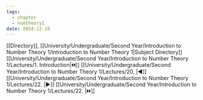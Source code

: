 ```yaml
---
tags:
  - chapter
  - numtheory1
date: 2024-12-10
---
```

[[Directory]], [[University/Undergraduate/Second Year/Introduction to Number Theory 1/Introduction to Number Theory 1|Subject Directory]]
[[University/Undergraduate/Second Year/Introduction to Number Theory 1/Lectures/1. Introduction|🞀🞀]] [[University/Undergraduate/Second Year/Introduction to Number Theory 1/Lectures/20. |◀]] [[University/Undergraduate/Second Year/Introduction to Number Theory 1/Lectures/22. |▶]] [[University/Undergraduate/Second Year/Introduction to Number Theory 1/Lectures/22. |🞂🞂]]
# 
## 
### 